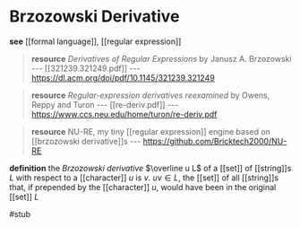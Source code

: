 # Brzozowski Derivative

**see** [[formal language]], [[regular expression]]

> **resource** _Derivatives of Regular Expressions_ by Janusz A. Brzozowski --- [[321239.321249.pdf]] --- <https://dl.acm.org/doi/pdf/10.1145/321239.321249>

> **resource** _Regular-expression derivatives reexamined_ by Owens, Reppy and Turon --- [[re-deriv.pdf]] --- <https://www.ccs.neu.edu/home/turon/re-deriv.pdf>

> **resource** NU-RE, my tiny [[regular expression]] engine based on [[brzozowski derivative]]s --- <https://github.com/Bricktech2000/NU-RE>

**definition** the _Brzozowski derivative_ $\overline u L$ of a [[set]] of [[string]]s $L$ with respect to a [[character]] $u$ is $v.\ uv \in L$, the [[set]] of all [[string]]s that, if prepended by the [[character]] $u$, would have been in the original [[set]] $L$

#stub
